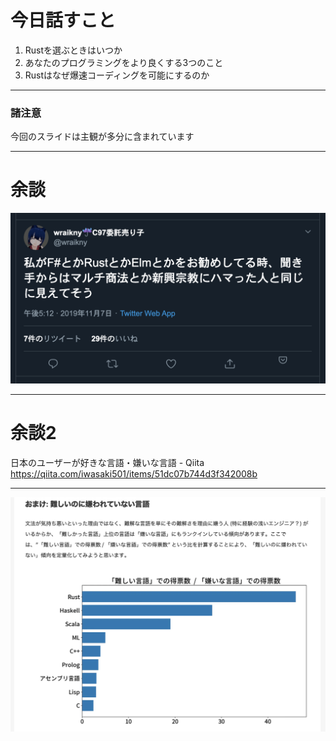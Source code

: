 # 今日話すこと
1. Rustを選ぶときはいつか
2. あなたのプログラミングをより良くする3つのこと
3. Rustはなぜ爆速コーディングを可能にするのか

---

### 諸注意
今回のスライドは主観が多分に含まれています

---

# 余談

<img src="../img/multi.png" />

---

# 余談2

日本のユーザーが好きな言語・嫌いな言語 - Qiita
https://qiita.com/iwasaki501/items/51dc07b744d3f342008b

---

<img src="../img/rust-rank.png" />
